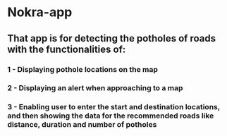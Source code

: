 # Nokra-app
## That app is for detecting the potholes of roads with the functionalities of: 
 ### 1 - Displaying pothole locations on the map
 ### 2 - Displaying an alert when approaching to a map
 ### 3 - Enabling user to enter the start and destination locations, and then showing the data for the recommended roads like distance, duration and number of   potholes
